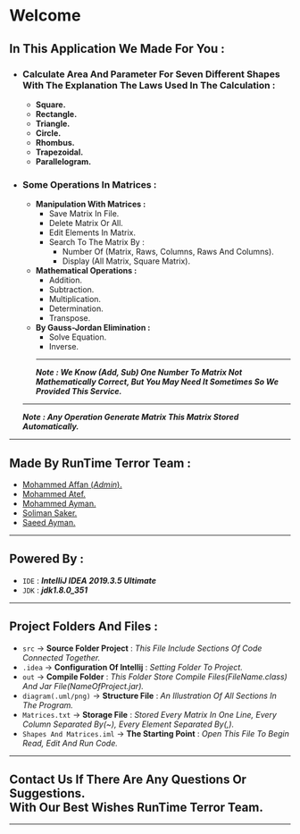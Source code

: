 # **Welcome**

## **In This Application We Made For You :**

- ### **Calculate Area And Parameter For Seven Different Shapes<br />With The Explanation The Laws Used In The Calculation :**
  - **Square.**
  - **Rectangle.**
  - **Triangle.**
  - **Circle.**
  - **Rhombus.**
  - **Trapezoidal.**
  - **Parallelogram.**
- ### **Some Operations In Matrices :**
  - **Manipulation With Matrices :**
    - Save Matrix In File.
    - Delete Matrix Or All.
    - Edit Elements In Matrix.
    - Search To The Matrix By :
      - Number Of (Matrix, Raws, Columns, Raws And Columns).
      - Display (All Matrix, Square Matrix).
  - **Mathematical Operations :**
    - Addition.
    - Subtraction.
    - Multiplication.
    - Determination.
    - Transpose.
  - **By Gauss-Jordan Elimination :**
    - Solve Equation.
    - Inverse.
    ***
     **_Note : We Know (Add, Sub) One Number To Matrix Not Mathematically Correct, But You May Need It Sometimes So We Provided This Service._**
  ***
   **_Note : Any Operation Generate Matrix This Matrix Stored Automatically._**

---

## **Made By RunTime Terror Team :**

- [Mohammed Affan (_Admin_).](https://fb.com/mohamed.affan.7773)
- [Mohammed Atef.](https://mohamedate.github.io/My_pr/)
- [Mohammed Ayman.](https://wa.me/201069488001)
- [Soliman Saker.](https://fd.com/soliman.saker.9)
- [Saeed Ayman.](https://fb.com/ssaeedayman)

---

## **Powered By :**

- `IDE` : **_IntelliJ IDEA 2019.3.5 Ultimate_**
- `JDK` : **_jdk1.8.0_351_**

---

## **Project Folders And Files :**

- `src` -> **Source Folder Project** : _This File Include Sections Of Code Connected Together._
- `.idea` -> **Configuration Of Intellij** : _Setting Folder To Project._
- `out` -> **Compile Folder** : _This Folder Store Compile Files(FileName.class) And Jar File(NameOfProject.jar)._
- `diagram(.uml/png)` -> **Structure File** : _An Illustration Of All Sections In The Program._
- `Matrices.txt` -> **Storage File** : _Stored Every Matrix In One Line, Every Column Separated By(~), Every Element Separated By(,)._
- `Shapes And Matrices.iml` -> **The Starting Point** : _Open This File To Begin Read, Edit And Run Code._

---

## **Contact Us If There Are Any Questions Or Suggestions.<br />With Our Best Wishes RunTime Terror Team.**

---
